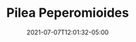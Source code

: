 ---
title: "Pilea Peperomioides"
date: 2021-07-07T12:01:32-05:00
draft: false
featured_image: pilea.jpg
---